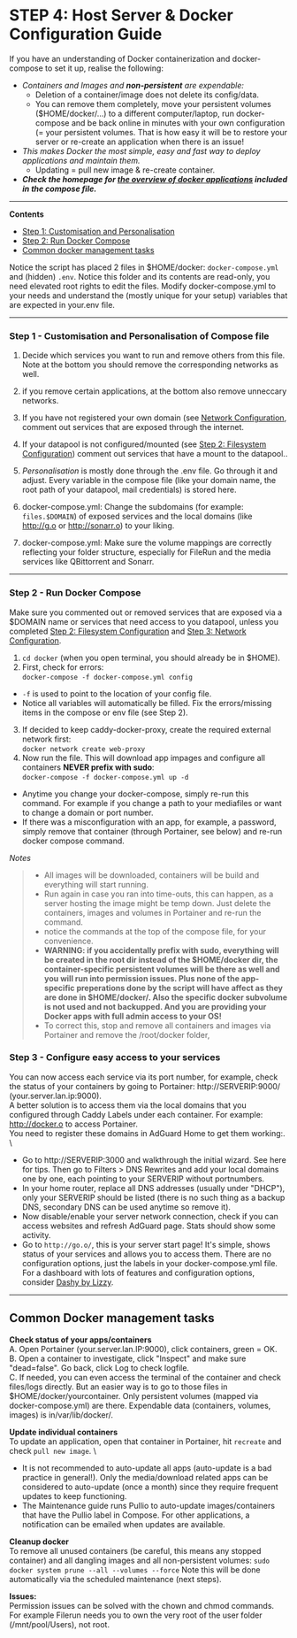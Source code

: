 # STEP 4: Host Server & Docker Configuration Guide

If you have an understanding of Docker containerization and docker-compose to set it up, realise the following:
- _Containers and Images and **non-persistent** are expendable:_
  - Deletion of a container/image does not delete its config/data.
  - You can remove them completely, move your persistent volumes ($HOME/docker/...) to a different computer/laptop, run docker-compose and be back online in minutes with your own configuration (= your persistent volumes. That is how easy it will be to restore your server or re-create an application when there is an issue!
- _This makes Docker the most simple, easy and fast way to deploy applications and maintain them._
  - Updating = pull new image & re-create container. 
- _**Check the homepage for [the overview of docker applications](https://github.com/gambleben/Homeserver/blob/master/README.md#overview-of-applications-and-services) included in the compose file.**_

***

**Contents**
- [Step 1: Customisation and Personalisation](https://github.com/gambleben/Homeserver/blob/master/docker/README.md#step-1---customisation-and-personalisation-of-compose-file)
- [Step 2: Run Docker Compose](https://github.com/gambleben/Homeserver/blob/master/docker/README.md#step-2----run-docker-compose)
- [Common docker management tasks](https://github.com/gambleben/Homeserver/blob/master/docker/README.md#common-docker-management-tasks)

Notice the script has placed 2 files in $HOME/docker: `docker-compose.yml` and (hidden) `.env`. 
Notice this folder and its contents are read-only, you need elevated root rights to edit the files. 
Modify docker-compose.yml to your needs and understand the (mostly unique for your setup) variables that are expected in your.env file.   

***

### Step 1 - Customisation and Personalisation of Compose file
1. Decide which services you want to run and remove others from this file. Note at the bottom you should remove the corresponding networks as well. 
2. if you remove certain applications, at the bottom also remove unneccary networks.
3. If you have not registered your own domain (see [Network Configuration](https://github.com/gambleben/Homeserver/blob/master/network-configuration.md), comment out services that are exposed through the internet. 
4. If your datapool is not configured/mounted (see [Step 2: Filesystem Configuration](https://github.com/gambleben/Homeserver/tree/master/filesystem)) comment out services that have a mount to the datapool.. 

5. _Personalisation_ is mostly done through the .env file. Go through it and adjust. Every variable in the compose file (like your domain name, the root path of your datapool, mail credentials) is stored here. 
6. docker-compose.yml: Change the subdomains (for example: `files.$DOMAIN`) of exposed services and the local domains (like http://g.o or http://sonarr.o) to your liking.
7. docker-compose.yml: Make sure the volume mappings are correctly reflecting your folder structure, especially for FileRun and the media services like QBittorrent and Sonarr.

***

### Step 2 -  Run Docker Compose
Make sure you commented out or removed services that are exposed via a $DOMAIN name or services that need access to you datapool, unless you completed [Step 2: Filesystem Configuration](https://github.com/gambleben/Homeserver/tree/master/filesystem) and [Step 3: Network Configuration](https://github.com/gambleben/Homeserver/blob/master/network-configuration.md). 

1. `cd docker` (when you open terminal, you should already be in $HOME).
2. First, check for errors:  \
```docker-compose -f docker-compose.yml config```
  - `-f` is used to point to the location of your config file. 
  - Notice all variables will automatically be filled. Fix the errors/missing items in the compose or env file (see Step 2). 
3. If decided to keep caddy-docker-proxy, create the required external network first:  \
```docker network create web-proxy```
4. Now run the file. This will download app impages and configure all containers **NEVER prefix with sudo**:  \
```docker-compose -f docker-compose.yml up -d```
  - Anytime you change your docker-compose, simply re-run this command. For example if you change a path to your mediafiles or want to change a domain or port number. 
  - If there was a misconfiguration with an app, for example, a password, simply remove that container (through Portainer, see below) and re-run docker compose command. 

_Notes_
> - All images will be downloaded, containers will be build and everything will start running. 
> - Run again in case you ran into time-outs, this can happen, as a server hosting the image might be temp down. Just delete the containers, images and volumes in Portainer and re-run the command. 
> - notice the commands at the top of the compose file, for your convenience. 
> - **WARNING: if you accidentally prefix with sudo, everything will be created in the root dir instead of the $HOME/docker dir, the container-specific persistent volumes will be there as well and you will run into permission issues. Plus none of the app-specific preperations done by the script will have affect as they are done in $HOME/docker/. Also the specific docker subvolume is not used and not backupped. And you are providing your Docker apps with full admin access to your OS!**
> - To correct this, stop and remove all containers and images via Portainer and remove the /root/docker folder, 


### Step 3 -  Configure easy access to your services
You can now access each service via its port number, for example, check the status of your containers by going to Portainer: http://SERVERIP:9000/ (your.server.lan.ip:9000).  \
A better solution is to access them via the local domains that you configured through Caddy Labels under each container. For example: http://docker.o to access Portainer.  \
You need to register these domains in AdGuard Home to get them working:. \
- Go to http://SERVERIP:3000 and walkthrough the initial wizard. See here for tips. Then go to Filters > DNS Rewrites and add your local domains one by one, each pointing to your SERVERIP without portnumbers.
- In your home router, replace all DNS addresses (usually under "DHCP"), only your SERVERIP should be listed (there is no such thing as a backup DNS, secondary DNS can be used anytime so remove it).
- Now disable/enable your server network connection, check if you can access websites and refresh AdGuard page. Stats should show some activity.
- Go to `http://go.o/`, this is your server start page! It's simple, shows status of your services and allows you to access them. There are no configuration options, just the labels in your docker-compose.yml file. For a dashboard with lots of features and configuration options, consider [Dashy by Lizzy](https://github.com/Lissy93/dashy). 
***

## Common Docker management tasks
**Check status of your apps/containers** \
A. Open Portainer (your.server.lan.IP:9000), click containers, green = OK.  \
B. Open a container to investigate, click "Inspect" and make sure "dead=false". Go back, click Log to check logfile.  \
C. If needed, you can even access the terminal of the container and check files/logs directly. But an easier way is to go to those files in $HOME/docker/yourcontainer. Only persistent volumes (mapped via docker-compose.yml) are there. Expendable data (containers, volumes, images) is in/var/lib/docker/.  

**Update individual containers**  \
To update an application, open that container in Portainer, hit `recreate` and check `pull new image`.  \
- It is not recommended to auto-update all apps (auto-update is a bad practice in general!). Only the media/download related apps can be considered to auto-update (once a month) since they require frequent updates to keep functioning.
- The Maintenance guide runs Pullio to auto-update images/containers that have the Pullio label in Compose. For other applications, a notification can be emailed when updates are available. 

**Cleanup docker**  \
To remove all unused containers (be careful, this means any stopped container) and all dangling images and all non-persistent volumes: 
 `sudo docker system prune --all --volumes --force`
Note this will be done automatically via the scheduled maintenance (next steps). 
 
**Issues:**  \
Permission issues can be solved with the chown and chmod commands.
For example Filerun needs you to own the very root of the user folder (/mnt/pool/Users), not root. 
